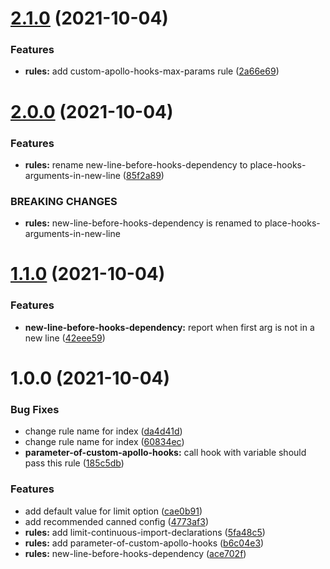 # [2.1.0](https://github.com/wtlin1228/eslint-plugin-wtlin/compare/v2.0.0...v2.1.0) (2021-10-04)


### Features

* **rules:** add custom-apollo-hooks-max-params rule ([2a66e69](https://github.com/wtlin1228/eslint-plugin-wtlin/commit/2a66e691c303c0caa9c92bce085ed8b00f3204b6))

# [2.0.0](https://github.com/wtlin1228/eslint-plugin-wtlin/compare/v1.1.0...v2.0.0) (2021-10-04)


### Features

* **rules:** rename new-line-before-hooks-dependency to place-hooks-arguments-in-new-line ([85f2a89](https://github.com/wtlin1228/eslint-plugin-wtlin/commit/85f2a897c833b0384e6ce750a3aa112c6f7c5957))


### BREAKING CHANGES

* **rules:** new-line-before-hooks-dependency is renamed to place-hooks-arguments-in-new-line

# [1.1.0](https://github.com/wtlin1228/eslint-plugin-wtlin/compare/v1.0.0...v1.1.0) (2021-10-04)


### Features

* **new-line-before-hooks-dependency:** report when first arg is not in a new line ([42eee59](https://github.com/wtlin1228/eslint-plugin-wtlin/commit/42eee5991831f05c4e4f9b31e26c7ed0a039c2dd))

# 1.0.0 (2021-10-04)


### Bug Fixes

* change rule name for index ([da4d41d](https://github.com/wtlin1228/eslint-plugin-wtlin/commit/da4d41d89b9ca15fa1b72335fd2a8e5c08bf2d2a))
* change rule name for index ([60834ec](https://github.com/wtlin1228/eslint-plugin-wtlin/commit/60834eccf0214cfd2d2696bab8d7ac26117011de))
* **parameter-of-custom-apollo-hooks:** call hook with variable should pass this rule ([185c5db](https://github.com/wtlin1228/eslint-plugin-wtlin/commit/185c5db3a8258ecadbf1c5fed1695f21e8f09d3a))


### Features

* add default value for limit option ([cae0b91](https://github.com/wtlin1228/eslint-plugin-wtlin/commit/cae0b91ddd194e34ddc805e8f3d502096cf057b8))
* add recommended canned config ([4773af3](https://github.com/wtlin1228/eslint-plugin-wtlin/commit/4773af3b7217676be82b3a6006af0f2a466d137b))
* **rules:** add limit-continuous-import-declarations ([5fa48c5](https://github.com/wtlin1228/eslint-plugin-wtlin/commit/5fa48c5ed7500417e42880cbca10ee248b275bca))
* **rules:** add parameter-of-custom-apollo-hooks ([b6c04e3](https://github.com/wtlin1228/eslint-plugin-wtlin/commit/b6c04e37bd1fec0150640cd5dd58b4b46031d735))
* **rules:** new-line-before-hooks-dependency ([ace702f](https://github.com/wtlin1228/eslint-plugin-wtlin/commit/ace702f3e12a863451c02ac2079314a3a5b5df74))
